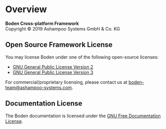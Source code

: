# Overview

**Boden Cross-platform Framework**  
Copyright &copy; 2019 Ashampoo Systems GmbH & Co. KG

## Open Source Framework License

You may license Boden under one of the following open-source licenses:

* [GNU General Public License Version 2](gpl-2.md)
* [GNU General Public License Version 3](gpl-3.md)

For commercial/proprietary licensing, please contact us at boden-team@ashampoo-systems.com.

## Documentation License

The Boden documentation is licensed under the [GNU Free Documentation License](fdl-1.3.md).